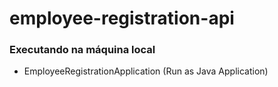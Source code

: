 # employee-registration-api

### Executando na máquina local

- EmployeeRegistrationApplication (Run as Java Application)
